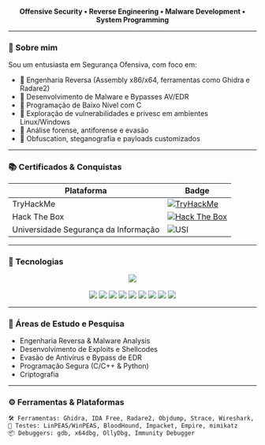 <p align="center">
  <b>Offensive Security • Reverse Engineering • Malware Development • System Programming</b>
</p>

---

### 🧠 Sobre mim

Sou um entusiasta em Segurança Ofensiva, com foco em:

- 🔬 Engenharia Reversa (Assembly x86/x64, ferramentas como Ghidra e Radare2)
- 🧬 Desenvolvimento de Malware e Bypasses AV/EDR
- 🧱 Programação de Baixo Nível com C
- 🐚 Exploração de vulnerabilidades e privesc em ambientes Linux/Windows
- 🧪 Análise forense, antiforense e evasão
- 🧠 Obfuscation, steganografia e payloads customizados

---

### 📚 Certificados & Conquistas

<div align="center">

| Plataforma | Badge |
|-----------|-------|
| TryHackMe | [![TryHackMe](https://img.shields.io/badge/TryHackMe-Click%20Here-red?logo=tryhackme&logoColor=white&style=for-the-badge)](https://tryhackme.com/p/DaviS) |
| Hack The Box | [![Hack The Box](https://img.shields.io/badge/HackTheBox-Profile-9fef00?logo=hackthebox&logoColor=black&style=for-the-badge)](https://app.hackthebox.com/profile/123456) |
| Universidade Segurança da Informação | ![USI](https://img.shields.io/badge/Seguran%C3%A7a%20da%20Informa%C3%A7%C3%A3o-Rafael%20Sousa-blue?style=for-the-badge&logo=graduation-cap&logoColor=white) |

</div>

---

### 🔧 Tecnologias 

<p align="center">
  <img src="https://skillicons.dev/icons?i=linux,c,python,bash,git,codeblocks" /><br><br>

  <img src="https://img.shields.io/badge/x86/x64%20Assembly-black?style=for-the-badge&logo=nasm&logoColor=white"/>
  <img src="https://img.shields.io/badge/Ghidra-F5C211?style=for-the-badge&logo=ghidra&logoColor=black"/>
  <img src="https://img.shields.io/badge/IDA%20Pro-37474F?style=for-the-badge"/>
  <img src="https://img.shields.io/badge/Radare2-000000?style=for-the-badge"/>
  <img src="https://img.shields.io/badge/GDB-000000?style=for-the-badge&logo=gnu&logoColor=white"/>
  <img src="https://img.shields.io/badge/x64dbg-grey?style=for-the-badge"/>
  <img src="https://img.shields.io/badge/Immunity%20Debugger-orange?style=for-the-badge"/>
  <img src="https://img.shields.io/badge/Burp%20Suite-ff5722?style=for-the-badge&logo=burpsuite&logoColor=white"/>
  <img src="https://img.shields.io/badge/Windows%20Internals-0078D6?style=for-the-badge&logo=windows&logoColor=white"/>
</p>

---

### 🧪 Áreas de Estudo e Pesquisa

- Engenharia Reversa & Malware Analysis
- Desenvolvimento de Exploits e Shellcodes
- Evasão de Antivírus e Bypass de EDR
- Programação Segura (C/C++ & Python)
- Criptografia 

---

### ⚙️ Ferramentas & Plataformas

```bash
🛠️ Ferramentas: Ghidra, IDA Free, Radare2, Objdump, Strace, Wireshark, nmap, Burp Suite
🔎 Testes: LinPEAS/WinPEAS, BloodHound, Impacket, Empire, mimikatz
📦 Debuggers: gdb, x64dbg, OllyDbg, Immunity Debugger
